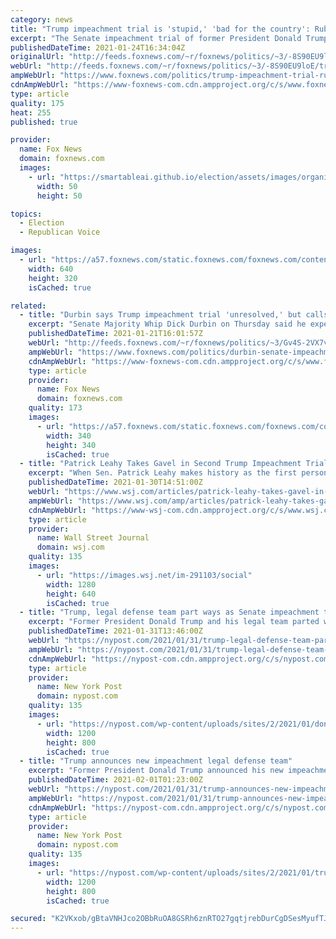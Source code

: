 ```yaml
---
category: news
title: "Trump impeachment trial is 'stupid,' 'bad for the country': Rubio"
excerpt: "The Senate impeachment trial of former President Donald Trump is \"stupid\" and \"bad for the country,\" Sen. Marco Rubio said."
publishedDateTime: 2021-01-24T16:34:04Z
originalUrl: "http://feeds.foxnews.com/~r/foxnews/politics/~3/-8S90EU9loE/trump-impeachment-trial-rubio-senate-republicans"
webUrl: "http://feeds.foxnews.com/~r/foxnews/politics/~3/-8S90EU9loE/trump-impeachment-trial-rubio-senate-republicans"
ampWebUrl: "https://www.foxnews.com/politics/trump-impeachment-trial-rubio-senate-republicans.amp"
cdnAmpWebUrl: "https://www-foxnews-com.cdn.ampproject.org/c/s/www.foxnews.com/politics/trump-impeachment-trial-rubio-senate-republicans.amp"
type: article
quality: 175
heat: 255
published: true

provider:
  name: Fox News
  domain: foxnews.com
  images:
    - url: "https://smartableai.github.io/election/assets/images/organizations/foxnews.com-50x50.jpg"
      width: 50
      height: 50

topics:
  - Election
  - Republican Voice

images:
  - url: "https://a57.foxnews.com/static.foxnews.com/foxnews.com/content/uploads/2021/01/640/320/AP21020641075301.jpg?ve=1&tl=1"
    width: 640
    height: 320
    isCached: true

related:
  - title: "Durbin says Trump impeachment trial 'unresolved,' but calls it a 'priority'"
    excerpt: "Senate Majority Whip Dick Durbin on Thursday said he expects the House may send the article of impeachment to the Senate in \"a day or two,\" maintaining that a trial for former President Donald Trump is \"a priority.\""
    publishedDateTime: 2021-01-21T16:01:57Z
    webUrl: "http://feeds.foxnews.com/~r/foxnews/politics/~3/Gv4S-2VX7vA/durbin-senate-impeachment-trial-timeline-priority"
    ampWebUrl: "https://www.foxnews.com/politics/durbin-senate-impeachment-trial-timeline-priority.amp"
    cdnAmpWebUrl: "https://www-foxnews-com.cdn.ampproject.org/c/s/www.foxnews.com/politics/durbin-senate-impeachment-trial-timeline-priority.amp"
    type: article
    provider:
      name: Fox News
      domain: foxnews.com
    quality: 173
    images:
      - url: "https://a57.foxnews.com/static.foxnews.com/foxnews.com/content/uploads/2020/10/340/340/brooke-singman-headshot.jpg?ve=1&tl=1"
        width: 340
        height: 340
        isCached: true
  - title: "Patrick Leahy Takes Gavel in Second Trump Impeachment Trial"
    excerpt: "When Sen. Patrick Leahy makes history as the first person to preside over the impeachment trial of a former president, the Vermont Democrat also will be in the thorny position of running the trial and serving as a juror."
    publishedDateTime: 2021-01-30T14:51:00Z
    webUrl: "https://www.wsj.com/articles/patrick-leahy-takes-gavel-in-second-trump-impeachment-trial-11612018170"
    ampWebUrl: "https://www.wsj.com/amp/articles/patrick-leahy-takes-gavel-in-second-trump-impeachment-trial-11612018170"
    cdnAmpWebUrl: "https://www-wsj-com.cdn.ampproject.org/c/s/www.wsj.com/amp/articles/patrick-leahy-takes-gavel-in-second-trump-impeachment-trial-11612018170"
    type: article
    provider:
      name: Wall Street Journal
      domain: wsj.com
    quality: 135
    images:
      - url: "https://images.wsj.net/im-291103/social"
        width: 1280
        height: 640
        isCached: true
  - title: "Trump, legal defense team part ways as Senate impeachment trial looms"
    excerpt: "Former President Donald Trump and his legal team parted ways a little more than a week before his impeachment trial was scheduled to begin in the Senate on a charge that he incited the riot at the"
    publishedDateTime: 2021-01-31T13:46:00Z
    webUrl: "https://nypost.com/2021/01/31/trump-legal-defense-team-part-ways-as-senate-impeachment-trial-looms/"
    ampWebUrl: "https://nypost.com/2021/01/31/trump-legal-defense-team-part-ways-as-senate-impeachment-trial-looms/amp/"
    cdnAmpWebUrl: "https://nypost-com.cdn.ampproject.org/c/s/nypost.com/2021/01/31/trump-legal-defense-team-part-ways-as-senate-impeachment-trial-looms/amp/"
    type: article
    provider:
      name: New York Post
      domain: nypost.com
    quality: 135
    images:
      - url: "https://nypost.com/wp-content/uploads/sites/2/2021/01/donald-trump-18.jpg?quality=90&strip=all&w=1200"
        width: 1200
        height: 800
        isCached: true
  - title: "Trump announces new impeachment legal defense team"
    excerpt: "Former President Donald Trump announced his new impeachment legal team on Sunday night after parting ways with his previous lawyers due to a disagreement over his defense strategy. Trial lawyers"
    publishedDateTime: 2021-02-01T01:23:00Z
    webUrl: "https://nypost.com/2021/01/31/trump-announces-new-impeachment-legal-defense-team/"
    ampWebUrl: "https://nypost.com/2021/01/31/trump-announces-new-impeachment-legal-defense-team/amp/"
    cdnAmpWebUrl: "https://nypost-com.cdn.ampproject.org/c/s/nypost.com/2021/01/31/trump-announces-new-impeachment-legal-defense-team/amp/"
    type: article
    provider:
      name: New York Post
      domain: nypost.com
    quality: 135
    images:
      - url: "https://nypost.com/wp-content/uploads/sites/2/2021/01/trump-13.jpg?quality=90&strip=all&w=1200"
        width: 1200
        height: 800
        isCached: true

secured: "K2VKxob/gBtaVNHJco2OBbRuOA8GSRh6znRTO27gqtjrebDurCgDSesMyufTJIgUvfrEh4lOL4KF8rz5WVO7kVUZuHUEYC7rI0Bu7jCzUlRh8Sfq+/dTAk83iumQPxziK5H4I3wkWdUYojxtnejIXGxPZlup7aZ/L9loQabvbtDjwI3OrLjCLV30/RPnbLcbMgZ9PVFokz9dbLbW2XOS8ZptXlOeqadkZFVfh6E2kB6cwCS/Ntv38OWYPV/JFsQPQM1u1Gh7e1mL9gdHJMwn/zdxZOyVloItqj4NkstFU1ODgJD131ZUYTeFJKZDglBLulrTbe3YBB3IUujJ2Fq0nXv0OO+SBuPZCTtKzbfgZI0=;btZLjh7/P1zkjnZW45lFVw=="
---
```


